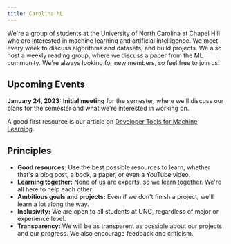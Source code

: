 ```yaml
---
title: Carolina ML
---
```


We're a group of students at the University of North Carolina at Chapel Hill who are interested in machine learning and artificial intelligence. We meet every week to discuss algorithms and datasets, and build projects. We also host a weekly reading group, where we discuss a paper from the ML community. We're always looking for new members, so feel free to join us!

## Upcoming Events

**January 24, 2023: Initial meeting** for the semester, where we'll discuss our plans for the semester and what we're interested in working on.

A good first resource is our article on [Developer Tools for Machine Learning](machine-learning-developer-tools).

<!-- ## Past Events

None yet! -->

## Principles

- **Good resources:** Use the best possible resources to learn, whether that's a blog post, a book, a paper, or even a YouTube video.
- **Learning together:** None of us are experts, so we learn together. We're all here to help each other.
- **Ambitious goals and projects:** Even if we don't finish a project, we'll learn a lot along the way.
- **Inclusivity:** We are open to all students at UNC, regardless of major or experience level. 
- **Transparency:** We will be as transparent as possible about our projects and our progress. We also encourage feedback and criticism.

<!-- ## Contact

If you have any questions, feel free to contact us at carolinamachinelearning@gmail.com or on our Twitter or Instagram. -->